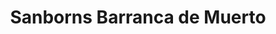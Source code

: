 ---
title: "Sanborns Barranca de Muerto"
url: /distritto-federal/sanborns-barranca-de-muerto/
shop: Kramladen
---